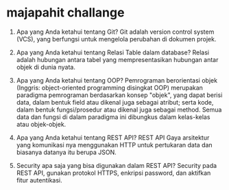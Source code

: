 # majapahit challange
1. Apa yang Anda ketahui tentang Git?
Git adalah version control system (VCS), yang berfungsi untuk mengelola perubahan di dokumen projek.

2. Apa yang Anda ketahui tentang Relasi Table dalam database?
Relasi adalah hubungan antara tabel yang mempresentasikan hubungan antar objek di dunia nyata.

3. Apa yang Anda ketahui tentang OOP?
Pemrograman berorientasi objek (Inggris: object-oriented programming disingkat OOP) merupakan paradigma pemrograman berdasarkan 
konsep "objek", yang dapat berisi data, dalam bentuk field atau dikenal juga sebagai atribut; serta kode, dalam bentuk fungsi/prosedur 
atau dikenal juga sebagai method. Semua data dan fungsi di dalam paradigma ini dibungkus dalam kelas-kelas atau objek-objek.

4. Apa yang Anda ketahui tentang REST API?
REST API Gaya arsitektur yang komunikasi nya menggunakan HTTP untuk pertukaran data dan biasanya
datanya itu berupa JSON.

5. Security apa saja yang bisa digunakan dalam REST API?
Security pada REST API, gunakan protokol HTTPS, enkripsi password, dan aktifkan fitur autentikasi.
